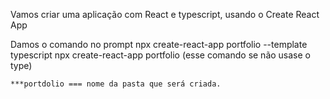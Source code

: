 Vamos criar uma aplicação com React e typescript, usando o Create React App  

Damos o comando no prompt
    npx create-react-app portfolio --template typescript
    npx create-react-app portfolio (esse comando se não usase o type)

    ***portdolio === nome da pasta que será criada.